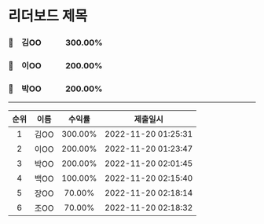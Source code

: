 # 리더보드 제목
### 🥇　김OO　　　300.00%
### 🥈　이OO　　　200.00%
### 🥉　박OO　　　200.00%
___
| 순위 | 이름 | 수익률 | 제출일시 |
|:----:|:----:|:-----:|:----:|
| 1 | 김OO | 300.00% | 2022-11-20 01:25:31 |
| 2 | 이OO | 200.00% | 2022-11-20 01:23:47 |
| 3 | 박OO | 200.00% | 2022-11-20 02:01:45 |
| 4 | 백OO | 100.00% | 2022-11-20 02:15:40 |
| 5 | 장OO | 70.00% | 2022-11-20 02:18:14 |
| 6 | 조OO | 70.00% | 2022-11-20 02:18:32 |
